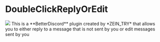 # DoubleClickReplyOrEdit
<img src="link" />
This is a **BetterDiscord** plugin created by *ZEIN_TRY* that allows you to either reply to a message that is not sent by you or edit messages sent by you
